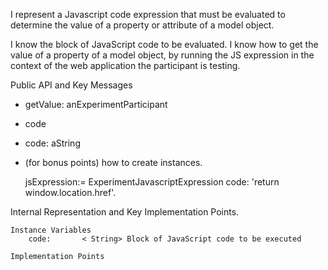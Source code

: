I represent a Javascript code expression that must be evaluated to determine the value of a property or attribute of a model object.

I know the block of JavaScript code to be evaluated.
I know how to get the value of a property of a model object, by running the JS expression in the context of the web application the participant is testing.


Public API and Key Messages

- getValue: anExperimentParticipant
- code
- code: aString
- (for bonus points) how to create instances.
	
	jsExpression:= ExperimentJavascriptExpression code: 'return window.location.href'.
	 
Internal Representation and Key Implementation Points.

	Instance Variables
		code:		< String> Block of JavaScript code to be executed

    Implementation Points